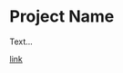 # Project Name 

Text...


[link](https://lecy.github.io/fiscal-health/metric-03-days-operating-COH.html)
